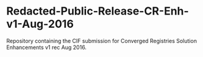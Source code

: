 # Redacted-Public-Release-CR-Enh-v1-Aug-2016
Repository containing the CIF submission for Converged Registries Solution Enhancements v1 rec Aug 2016.
